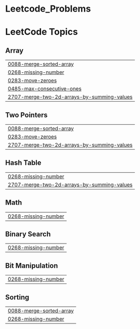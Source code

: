 # Leetcode_Problems

<!---LeetCode Topics Start-->
# LeetCode Topics
## Array
|  |
| ------- |
| [0088-merge-sorted-array](https://github.com/emy05/Leetcode_Problems/tree/master/0088-merge-sorted-array) |
| [0268-missing-number](https://github.com/emy05/Leetcode_Problems/tree/master/0268-missing-number) |
| [0283-move-zeroes](https://github.com/emy05/Leetcode_Problems/tree/master/0283-move-zeroes) |
| [0485-max-consecutive-ones](https://github.com/emy05/Leetcode_Problems/tree/master/0485-max-consecutive-ones) |
| [2707-merge-two-2d-arrays-by-summing-values](https://github.com/emy05/Leetcode_Problems/tree/master/2707-merge-two-2d-arrays-by-summing-values) |
## Two Pointers
|  |
| ------- |
| [0088-merge-sorted-array](https://github.com/emy05/Leetcode_Problems/tree/master/0088-merge-sorted-array) |
| [0283-move-zeroes](https://github.com/emy05/Leetcode_Problems/tree/master/0283-move-zeroes) |
| [2707-merge-two-2d-arrays-by-summing-values](https://github.com/emy05/Leetcode_Problems/tree/master/2707-merge-two-2d-arrays-by-summing-values) |
## Hash Table
|  |
| ------- |
| [0268-missing-number](https://github.com/emy05/Leetcode_Problems/tree/master/0268-missing-number) |
| [2707-merge-two-2d-arrays-by-summing-values](https://github.com/emy05/Leetcode_Problems/tree/master/2707-merge-two-2d-arrays-by-summing-values) |
## Math
|  |
| ------- |
| [0268-missing-number](https://github.com/emy05/Leetcode_Problems/tree/master/0268-missing-number) |
## Binary Search
|  |
| ------- |
| [0268-missing-number](https://github.com/emy05/Leetcode_Problems/tree/master/0268-missing-number) |
## Bit Manipulation
|  |
| ------- |
| [0268-missing-number](https://github.com/emy05/Leetcode_Problems/tree/master/0268-missing-number) |
## Sorting
|  |
| ------- |
| [0088-merge-sorted-array](https://github.com/emy05/Leetcode_Problems/tree/master/0088-merge-sorted-array) |
| [0268-missing-number](https://github.com/emy05/Leetcode_Problems/tree/master/0268-missing-number) |
<!---LeetCode Topics End-->